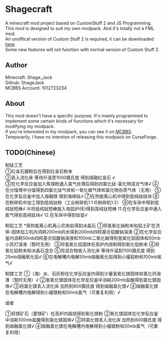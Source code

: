 # Shagecraft
A minecraft mod project based on CustomStuff 2 and JS Programming.<br>This mod is designed to suit my own modpack. And it's totally not a FML mod.<br>An unoffical version of Custom Stuff 2 is required, it can be downloaded [here](https://www.mediafire.com/file/dhif3m1dc9rd79k/CustomStuff2-0.11.29-MC1.7.10-Unoffical.jar/file).<br>Some new features will not function with normal version of Custom Stuff 2.

## Author
Minecraft: Shage_Jack<br>Github: ShageJack<br>MCBBS Account: 1012723234

## About

This mod doesn't have a specific purpose. It's mainly programmed to implement some certain kinds of functions which it's necessary for modifying my modpack.<br>If you're interested in my modpack, you can see it on [MCBBS](http://www.mcbbs.net/thread-819462-1-1.html).<br>Temporarily, I have no intention of releasing this modpack on CurseForge.

## TODO(Chinese)

制钛工艺 <br>
①红金石磨粉后在得到红金石粉末<br>
②丢入流化床 等待升温至1000摄氏度 得到熔融红金石 √<br>
③在化学反应釜加入焦煤粉通入氯气处理后得到四氯化钛-氯化物混合气体√
④在分馏塔中分馏得到四氯化钛气体和一氧化碳气体和氯化物杂质气体（无用）
⑤在化学反应釜中加入熔融镁 得到海绵钛√
⑦在热能离心机中得到低纯钛结块
⑧在粉碎机中加工得到低纯钛粉（工业粉碎机1:1 IE粉碎机1:2）
⑨在车床中得到低纯钛短棒√
⑩将低纯钛短棒放入电弧炉(IE)得到高纯钛短棒
11.在化学反应釜中通入氮气得到高纯钛块√
12.在车床中得到钛锭√

制铝工艺
*用热能离心机离心花岗岩得到冰晶石
①将氢氧化钠粉末和铝土矿在流体-固体加工机内消耗200mb的水得到200mb四羟基合铝酸钠溶液
②在化学反应釜内消耗50mb四羟基合铝酸钠溶液和100mb二氧化碳得到氢氧化铝固体和50mb小苏打溶液（暂时无用）
③将氢氧化铝固体在高炉内烧制得到氧化铝粉末
④将氧化铝粉末和冰晶石混合
⑤将混合物放入流化床 等待升温到1100摄氏度 得到25mb熔融氧化铝√
⑥在电解槽内电解50mb熔融氧化铝得到小撮铝粉和100mb氧气√

制镁工艺
①（海）水、石灰粉在化学反应釜内得到少量氢氧化镁固体和氯化钙溶液（暂时无用）√
②氢氧化镁固体在化学反应釜中消耗200mb盐酸得到氯化镁固体√
③将氯化镁丢入流化床 加热到800摄氏度 得到熔融氯化镁√
④熔融氯化镁在电解槽内电解得到小撮镁粉和50mb氯气（可重复利用）√

或者

①将镁矿石（菱镁矿）在高炉内煅烧得到氧化镁粉
②氧化镁固体在化学反应釜中消耗100mb盐酸得到氯化镁固体√
③将氯化镁丢入流化床 加热到800摄氏度 得到熔融氯化镁√
④熔融氯化镁在电解槽内电解得到小撮镁粉和50mb氯气（可重复利用）
